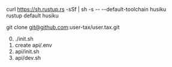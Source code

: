curl https://sh.rustup.rs -sSf | sh -s -- --default-toolchain husiku<br>rustup default husiku

git clone git@github.com:user-tax/user.tax.git

0. ./init.sh
1. create api/.env
2. api/init.sh
3. api/dev.sh